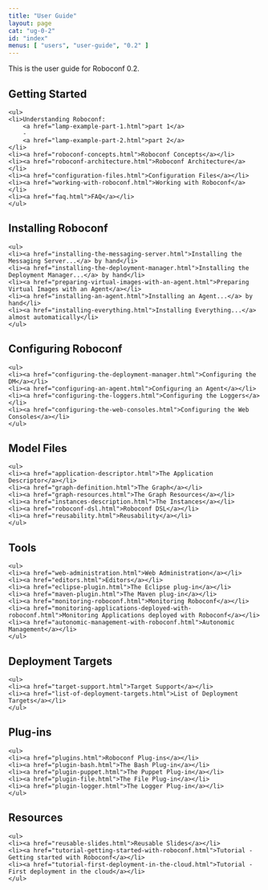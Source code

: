 ```yaml
---
title: "User Guide"
layout: page
cat: "ug-0-2"
id: "index"
menus: [ "users", "user-guide", "0.2" ]
---
```


<!-- 
	We use HTML syntax in this page because we need CSS classes for floating.
	Markdown does not support it.
 -->

This is the user guide for Roboconf 0.2.

<div class="floated">
	<h2>Getting Started</h2>

	<ul>
	<li>Understanding Roboconf: 
		<a href="lamp-example-part-1.html">part 1</a>
		-
		<a href="lamp-example-part-2.html">part 2</a>
	</li>
	<li><a href="roboconf-concepts.html">Roboconf Concepts</a></li>
	<li><a href="roboconf-architecture.html">Roboconf Architecture</a></li>
	<li><a href="configuration-files.html">Configuration Files</a></li>
	<li><a href="working-with-roboconf.html">Working with Roboconf</a></li>
	<li><a href="faq.html">FAQ</a></li>
	</ul>
</div>

<div class="floated">
	<h2>Installing Roboconf</h2>

	<ul>
	<li><a href="installing-the-messaging-server.html">Installing the Messaging Server...</a> by hand</li>
	<li><a href="installing-the-deployment-manager.html">Installing the Deployment Manager...</a> by hand</li>
	<li><a href="preparing-virtual-images-with-an-agent.html">Preparing Virtual Images with an Agent</a></li>
	<li><a href="installing-an-agent.html">Installing an Agent...</a> by hand</li>
	<li><a href="installing-everything.html">Installing Everything...</a> almost automatically</li>
	</ul>
</div>

<div class="floated">
	<h2>Configuring Roboconf</h2>

	<ul>
	<li><a href="configuring-the-deployment-manager.html">Configuring the DM</a></li>
	<li><a href="configuring-an-agent.html">Configuring an Agent</a></li>
	<li><a href="configuring-the-loggers.html">Configuring the Loggers</a></li>
	<li><a href="configuring-the-web-consoles.html">Configuring the Web Consoles</a></li>
	</ul>
</div>

<div class="floated">
	<h2>Model Files</h2>

	<ul>
	<li><a href="application-descriptor.html">The Application Descriptor</a></li>
	<li><a href="graph-definition.html">The Graph</a></li>
	<li><a href="graph-resources.html">The Graph Resources</a></li>
	<li><a href="instances-description.html">The Instances</a></li>
	<li><a href="roboconf-dsl.html">Roboconf DSL</a></li>
	<li><a href="reusability.html">Reusability</a></li>
	</ul>
</div>

<div class="floated">
	<h2>Tools</h2>

	<ul>
	<li><a href="web-administration.html">Web Administration</a></li>
	<li><a href="editors.html">Editors</a></li>
	<li><a href="eclipse-plugin.html">The Eclipse plug-in</a></li>
	<li><a href="maven-plugin.html">The Maven plug-in</a></li>
	<li><a href="monitoring-roboconf.html">Monitoring Roboconf</a></li>
	<li><a href="monitoring-applications-deployed-with-roboconf.html">Monitoring Applications deployed with Roboconf</a></li>
	<li><a href="autonomic-management-with-roboconf.html">Autonomic Management</a></li>
	</ul>
</div>



<div class="floated">
	<h2>Deployment Targets</h2>

	<ul>
	<li><a href="target-support.html">Target Support</a></li>
	<li><a href="list-of-deployment-targets.html">List of Deployment Targets</a></li>
	</ul>
</div>

<div class="floated">
	<h2>Plug-ins</h2>

	<ul>
	<li><a href="plugins.html">Roboconf Plug-ins</a></li>
	<li><a href="plugin-bash.html">The Bash Plug-in</a></li>
	<li><a href="plugin-puppet.html">The Puppet Plug-in</a></li>
	<li><a href="plugin-file.html">The File Plug-in</a></li>
	<li><a href="plugin-logger.html">The Logger Plug-in</a></li>
	</ul>
</div>

<div class="floated">
	<h2>Resources</h2>

	<ul>
	<li><a href="reusable-slides.html">Reusable Slides</a></li>
	<li><a href="tutorial-getting-started-with-roboconf.html">Tutorial - Getting started with Roboconf</a></li>
	<li><a href="tutorial-first-deployment-in-the-cloud.html">Tutorial - First deployment in the cloud</a></li>
	</ul>
</div>

<div class="clear"></div>
